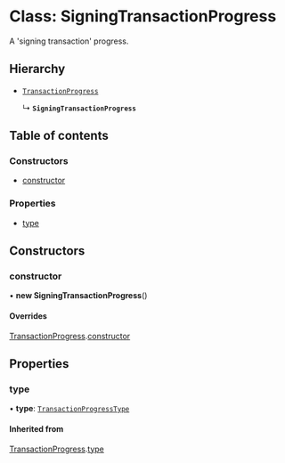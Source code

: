 # Class: SigningTransactionProgress

A 'signing transaction' progress.

## Hierarchy

- [`TransactionProgress`](TransactionProgress.md)

  ↳ **`SigningTransactionProgress`**

## Table of contents

### Constructors

- [constructor](SigningTransactionProgress.md#constructor)

### Properties

- [type](SigningTransactionProgress.md#type)

## Constructors

### constructor

• **new SigningTransactionProgress**()

#### Overrides

[TransactionProgress](TransactionProgress.md).[constructor](TransactionProgress.md#constructor)

## Properties

### type

• **type**: [`TransactionProgressType`](../enums/TransactionProgressType.md)

#### Inherited from

[TransactionProgress](TransactionProgress.md).[type](TransactionProgress.md#type)

